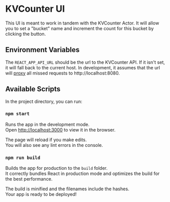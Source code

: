 # KVCounter UI

This UI is meant to work in tandem with the KVCounter Actor. It will allow you to set a "bucket" name and increment the
count for this bucket by clicking the button.

## Environment Variables

The `REACT_APP_API_URL` should be the url to the KVCounter API. If it isn't set, it will fall back to the current host.
In development, it assumes that the url will [proxy](https://create-react-app.dev/docs/proxying-api-requests-in-development/)
all missed requests to http://localhost:8080.

## Available Scripts

In the project directory, you can run:

### `npm start`

Runs the app in the development mode.\
Open [http://localhost:3000](http://localhost:3000) to view it in the browser.

The page will reload if you make edits.\
You will also see any lint errors in the console.

### `npm run build`

Builds the app for production to the `build` folder.\
It correctly bundles React in production mode and optimizes the build for the best performance.

The build is minified and the filenames include the hashes.\
Your app is ready to be deployed!
